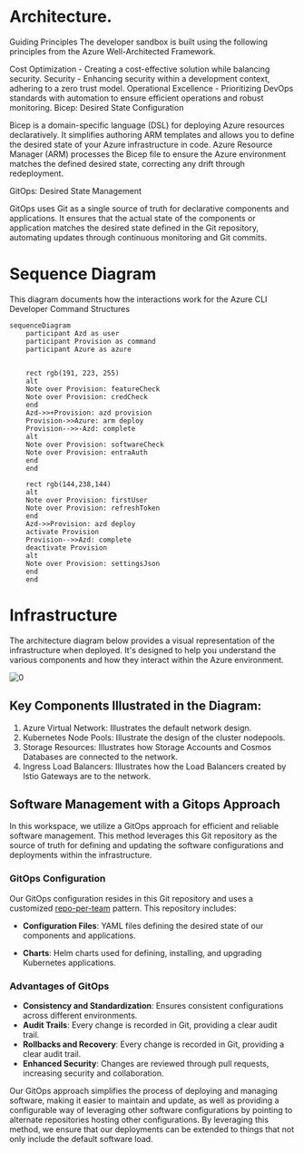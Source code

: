 # Architecture.

Guiding Principles
The developer sandbox is built using the following principles from the Azure Well-Architected Framework.

Cost Optimization - Creating a cost-effective solution while balancing security.
Security - Enhancing security within a development context, adhering to a zero trust model.
Operational Excellence - Prioritizing DevOps standards with automation to ensure efficient operations and robust monitoring.
Bicep: Desired State Configuration

Bicep is a domain-specific language (DSL) for deploying Azure resources declaratively. It simplifies authoring ARM templates and allows you to define the desired state of your Azure infrastructure in code. Azure Resource Manager (ARM) processes the Bicep file to ensure the Azure environment matches the defined desired state, correcting any drift through redeployment.

GitOps: Desired State Management

GitOps uses Git as a single source of truth for declarative components and applications. It ensures that the actual state of the components or application matches the desired state defined in the Git repository, automating updates through continuous monitoring and Git commits.


# Sequence Diagram

This diagram documents how the interactions work for the Azure CLI Developer Command Structures

<!--- https://diagrams.helpful.dev/ --->

```mermaid
sequenceDiagram
    participant Azd as user
    participant Provision as command
    participant Azure as azure


    rect rgb(191, 223, 255)
    alt
    Note over Provision: featureCheck
    Note over Provision: credCheck
    end
    Azd->>+Provision: azd provision
    Provision->>Azure: arm deploy
    Provision-->>-Azd: complete
    alt
    Note over Provision: softwareCheck
    Note over Provision: entraAuth
    end
    end

    rect rgb(144,238,144)
    alt
    Note over Provision: firstUser
    Note over Provision: refreshToken
    end
    Azd->>Provision: azd deploy
    activate Provision
    Provision-->>Azd: complete
    deactivate Provision
    alt
    Note over Provision: settingsJson
    end
    end
```

# Infrastructure

The architecture diagram below provides a visual representation of the infrastructure when deployed. It's designed to help you understand the various components and how they interact within the Azure environment.

![[0]][0]

## Key Components Illustrated in the Diagram:

1. Azure Virtual Network: Illustrates the default network design.
2. Kubernetes Node Pools: Illustrate the design of the cluster nodepools.
3. Storage Resources: Illustrates how Storage Accounts and Cosmos Databases are connected to the network.
4. Ingress Load Balancers: Illustrates how the Load Balancers created by Istio Gateways are to the network.

## Software Management with a Gitops Approach

In this workspace, we utilize a GitOps approach for efficient and reliable software management. This method leverages this Git repository as the source of truth for defining and updating the software configurations and deployments within the infrastructure.

### GitOps Configuration

Our GitOps configuration resides in this Git repository and uses a customized [repo-per-team](https://fluxcd.io/flux/guides/repository-structure/#repo-per-team) pattern. This repository includes:

- **Configuration Files**: YAML files defining the desired state of our components and applications.

- **Charts**: Helm charts used for defining, installing, and upgrading Kubernetes applications.

### Advantages of GitOps

- **Consistency and Standardization**: Ensures consistent configurations across different environments.
- **Audit Trails**: Every change is recorded in Git, providing a clear audit trail.
- **Rollbacks and Recovery**: Every change is recorded in Git, providing a clear audit trail.
- **Enhanced Security**: Changes are reviewed through pull requests, increasing security and collaboration.

Our GitOps approach simplifies the process of deploying and managing software, making it easier to maintain and update, as well as providing a configurable way of leveraging other software configurations by pointing to alternate repositories hosting other configurations. By leveraging this method, we ensure that our deployments can be extended to things that not only include the default software load.

[0]: images/architecture.png "Architecture Diagram"
